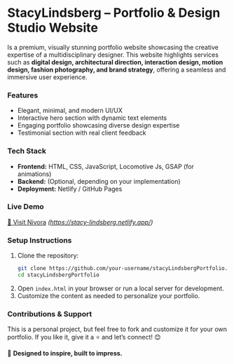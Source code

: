 # **StacyLindsberg – Portfolio & Design Studio Website**  

Is a premium, visually stunning portfolio website showcasing the creative expertise of a multidisciplinary designer. This website highlights services such as **digital design, architectural direction, interaction design, motion design, fashion photography, and brand strategy**, offering a seamless and immersive user experience.  

### **Features**  
- Elegant, minimal, and modern UI/UX  
- Interactive hero section with dynamic text elements  
- Engaging portfolio showcasing diverse design expertise  
- Testimonial section with real client feedback   

### **Tech Stack**  
- **Frontend:** HTML, CSS, JavaScript, Locomotive Js, GSAP (for animations)  
- **Backend:** (Optional, depending on your implementation)  
- **Deployment:** Netlify / GitHub Pages  

### **Live Demo**  
[🔗 Visit Nivora](#) *(https://stacy-lindsberg.netlify.app/)*  

### **Setup Instructions**  
1. Clone the repository:  
   ```bash
   git clone https://github.com/your-username/stacyLindsbergPortfolio.git
   cd stacyLindsbergPortfolio
   ```
2. Open `index.html` in your browser or run a local server for development.  
3. Customize the content as needed to personalize your portfolio.  

### **Contributions & Support**  
This is a personal project, but feel free to fork and customize it for your own portfolio. If you like it, give it a ⭐ and let’s connect! 😊  

🚀 **Designed to inspire, built to impress.**
